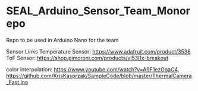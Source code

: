 # SEAL_Arduino_Sensor_Team_Monorepo
Repo to be used in Arduino Nano for the team

Sensor Links
Temperature Sensor: https://www.adafruit.com/product/3538
ToF Sensor: https://shop.pimoroni.com/products/vl53l1x-breakout

color interpolation: https://www.youtube.com/watch?v=A9F1ezGgaC4, https://github.com/KrisKasprzak/SampleCode/blob/master/ThermalCamera_Fast.ino
